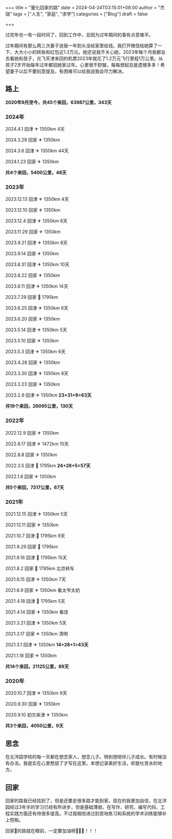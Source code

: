 +++
title = "量化回家的路"
date = 2024-04-24T03:15:01+08:00
author = "杰瑞"
tags = ["人生", "家庭", "求学"]
categories = ["Blog"]
draft = false

+++

过完年也一有一段时间了，回到工作中，总因为过年期间的事有点意难平。

过年期间有那么两三次妻子说我一年到头没给家里给钱。我打开微信给她算了一下，大大小小的转账和红包近1.3万元。她还说我不关心她，2023年每个月我都会去看她和孩子，光飞天津来回的机票2023年就花了1.2万元飞行里程1万公里。从孩子2岁开始每年过年都回她家过年。心里很不舒服，每每想起总是遗憾多多！希望妻子以后不要刻意提及，有困难可以给我说我会尽力解决。

## 路上

**2020年9月至今，共45个来回，63987公里，343天**

### 2024年

2024.4.1 回津 ✈ 1350km	4天

2024.3.29 回家 ✈ 1350km

2024.3.6 回津 ✈ 1350km	 44天

2024.1.23 回家 ✈ 1350km

**共4个来回，5400公里，48天**

### 2023年

2023.12.13 回津 ✈ 1350km	 4天

2023.12.10 回家 ✈ 1350km

2023.12.4 回津 ✈ 1350km	 6天

2023.11.29 回家 ✈ 1350km

2023.9.21 回津 ✈ 1350km	 8天

2023.9.14 回家 ✈ 1350km

2023.8.31 回津 ✈ 1350km	 10天

2023.8.22 回家 ✈ 1350km

2023.8.11 回津 ✈ 1350km	14天

2023.7.29 回家 🚆 1795km

2023.6.25 回津 ✈ 1350km	 6天

2023.6.20 回家 ✈ 1350km

2023.5.14 回津 ✈ 1350km	 5天

2023.5.10 回家 ✈ 1350km

2023.5.3 回津 ✈ 1350km	 6天

2023.4.28 回家 ✈ 1350km

2023.3.30 回津 ✈ 1350km	 8天

2023.3.23 回家 ✈ 1350km

2023.2.9 回津 ✈ 1350km	 **23+31+9=63天**

**共19个来回，26095公里，130天**

### 2022年

2022.12.9 回家 ✈ 1350km

2022.8.17 回津 ✈ 1472km	10天

2022.8.8 回家 ✈ 1350km

2022.3.5 回津 🚆 1795km	**24+28+5=57天**

2022.1.8  回家 ✈ 1350km

**共5个来回，7317公里，67天**

### 2021年

2021.12.15 回津 ✈ 1350km	5天

2021.12.11 回家 ✈ 1350km  

2021.10.7 回津 🚆 1795km	9天

2021.9.29 回家 🚆 1795km

2021.8.16 回津 🚆 1795km	15天

2021.8.2 回家 🚆 1795km 北京转车

2021.6.15 回津 ✈ 1350km	7天

2021.6.9 回家 ✈ 1350km  看太爷太奶

2021.4.18 回津 🚆 1795km	5天

2021.4.14 回家 ✈ 1350km  看佳

2021.3.21 回津 ✈ 1350km	5天

2021.3.17 回家 ✈ 1350km  清明

2021.3.1 回津 ✈ 1350km	**14+28+1=43天**

2021.1.18 回家 ✈ 1350km

**共14个来回，21125公里，89天**

### 2020年

2020.10.7  回津 ✈ 1350km	9天

2020.9.30  回家 ✈ 1350km

2020.9.10  初次来津 ✈ 1350km

**共3个来回，4050公里，9天**

## 思念

在北洋园学校的每一天都在想念家人，想念儿子。特别想陪伴儿子成长。有时候没有办法。我是实在心里憋屈了才写在这里。本想记录美好生活，却是吐苦水的地方。

## 回家

回家的路我已经找到了，但是还要走很多路才能到家。现在的我更加自信，在北洋园经过3年半的学习已经有所进步，但是基础薄弱，在写作、研究、编写代码、工程实践方面还有待很多提高。不过我相信进过刻苦地练习和系统的学术训练能够补上短板。

回家🏡的路就在眼前，一定要加油呀💪💪💪！！！
